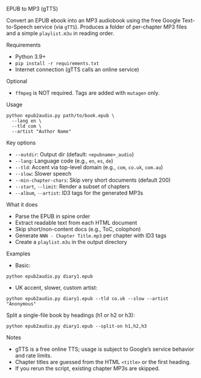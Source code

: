 EPUB to MP3 (gTTS)

Convert an EPUB ebook into an MP3 audiobook using the free Google Text-to-Speech service (via `gTTS`). Produces a folder of per-chapter MP3 files and a simple `playlist.m3u` in reading order.

Requirements
- Python 3.9+
- `pip install -r requirements.txt`
- Internet connection (gTTS calls an online service)

Optional
- `ffmpeg` is NOT required. Tags are added with `mutagen` only.

Usage
```
python epub2audio.py path/to/book.epub \
  --lang en \
  --tld com \
  --artist "Author Name"
```

Key options
- `--outdir`: Output dir (default: `<epubname>_audio`)
- `--lang`: Language code (e.g., `en`, `es`, `de`)
- `--tld`: Accent via top-level domain (e.g., `com`, `co.uk`, `com.au`)
- `--slow`: Slower speech
- `--min-chapter-chars`: Skip very short documents (default 200)
- `--start`, `--limit`: Render a subset of chapters
- `--album`, `--artist`: ID3 tags for the generated MP3s

What it does
- Parse the EPUB in spine order
- Extract readable text from each HTML document
- Skip short/non-content docs (e.g., ToC, colophon)
- Generate `NNN - Chapter Title.mp3` per chapter with ID3 tags
- Create a `playlist.m3u` in the output directory

Examples
- Basic:
```
python epub2audio.py diary1.epub
```

- UK accent, slower, custom artist:
```
python epub2audio.py diary1.epub --tld co.uk --slow --artist "Anonymous"
```

Split a single-file book by headings (h1 or h2 or h3):
```
python epub2audio.py diary1.epub --split-on h1,h2,h3
```

Notes
- gTTS is a free online TTS; usage is subject to Google’s service behavior and rate limits.
- Chapter titles are guessed from the HTML `<title>` or the first heading.
- If you rerun the script, existing chapter MP3s are skipped.
